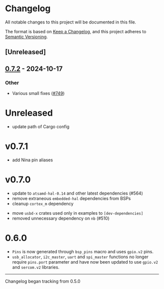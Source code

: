 # Changelog

All notable changes to this project will be documented in this file.

The format is based on [Keep a Changelog](https://keepachangelog.com/en/1.0.0/),
and this project adheres to [Semantic Versioning](https://semver.org/spec/v2.0.0.html).

## [Unreleased]

## [0.7.2](https://github.com/jbeaurivage/atsamd/compare/arduino_nano33iot-0.7.1...arduino_nano33iot-0.7.2) - 2024-10-17

### Other

- Various small fixes ([#749](https://github.com/jbeaurivage/atsamd/pull/749))
# Unreleased

- update path of Cargo config

# v0.7.1

- add Nina pin aliases

# v0.7.0

- update to `atsamd-hal-0.14` and other latest dependencies (#564)
- remove extraneous `embedded-hal` dependencies from BSPs
- cleanup `cortex_m` dependency
* move `usbd-x` crates used only in examples to `[dev-dependencies]`
* removed unnecessary dependency on `nb` (#510)

# 0.6.0

* `Pins` is now generated through `bsp_pins` macro and uses `gpio.v2` pins.
* `usb_allocator`, `i2c_master`, `uart` and `spi_master` functions no longer require `pins.port` parameter and have now been updated to use `gpio.v2` and `sercom.v2` libraries.

---

Changelog began tracking from 0.5.0
